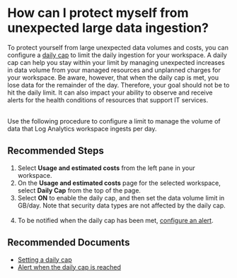 <properties
  pagetitle="How can I protect myself from unexpected large data ingestion?"
  service="microsoft.operationalinsights"
  resource="workspaces"
  ms.author="dalek,shemers"
  selfhelptype="Generic"
  supporttopicids="32745392"
  resourcetags=""
  productpesids="15725"
  cloudenvironments="public,fairfax,mooncake,blackforest,ussec,usnat"
  articleid="e3d51b72-ac51-46ef-ada8-6d006cf112dd"
  ownershipid="AzureMonitoring_LogAnalytics" />
# How can I protect myself from unexpected large data ingestion?

To protect yourself from large unexpected data volumes and costs, you can configure a [daily cap](https://docs.microsoft.com/azure/azure-monitor/platform/manage-cost-storage#manage-your-maximum-daily-data-volume) to limit the daily ingestion for your workspace. A daily cap can help you stay within your limit by managing unexpected increases in data volume from your managed resources and unplanned charges for your workspace. Be aware, however, that when the daily cap is met, you lose data for the remainder of the day. Therefore, your goal should not be to hit the daily limit. It can also impact your ability to observe and receive alerts for the health conditions of resources that support IT services. </br></br>

Use the following procedure to configure a limit to manage the volume of data that Log Analytics workspace ingests per day.

## **Recommended Steps**

1. Select **Usage and estimated costs** from the left pane in your workspace. 
1. On the **Usage and estimated costs** page for the selected workspace, select **Daily Cap** from the top of the page. 
1. Select **ON** to enable the daily cap, and then set the data volume limit in GB/day. Note that security data types are not affected by the daily cap.</br></br>
1. To be notified when the daily cap has been met, [configure an alert](https://docs.microsoft.com/azure/azure-monitor/platform/manage-cost-storage#alert-when-daily-cap-reached).

## **Recommended Documents**
* [Setting a daily cap](https://docs.microsoft.com/azure/azure-monitor/platform/manage-cost-storage#manage-your-maximum-daily-data-volume)
* [Alert when the daily cap is reached](https://docs.microsoft.com/azure/azure-monitor/platform/manage-cost-storage#alert-when-daily-cap-reached)

